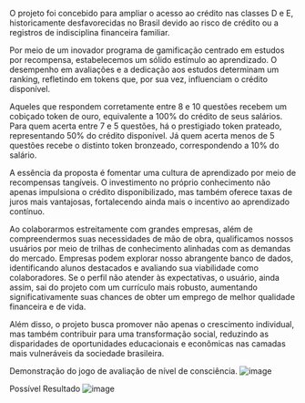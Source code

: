O projeto foi concebido para ampliar o acesso ao crédito nas classes D e E, historicamente desfavorecidas no Brasil devido ao risco de crédito ou a registros de indisciplina financeira familiar.

Por meio de um inovador programa de gamificação centrado em estudos por recompensa, estabelecemos um sólido estímulo ao aprendizado. O desempenho em avaliações e a dedicação aos estudos determinam um ranking, refletindo em tokens que, por sua vez, influenciam o crédito disponível.

Aqueles que respondem corretamente entre 8 e 10 questões recebem um cobiçado token de ouro, equivalente a 100% do crédito de seus salários. Para quem acerta entre 7 e 5 questões, há o prestigiado token prateado, representando 50% do crédito disponível. Já quem acerta menos de 5 questões recebe o distinto token bronzeado, correspondendo a 10% do salário.

A essência da proposta é fomentar uma cultura de aprendizado por meio de recompensas tangíveis. O investimento no próprio conhecimento não apenas impulsiona o crédito disponibilizado, mas também oferece taxas de juros mais vantajosas, fortalecendo ainda mais o incentivo ao aprendizado contínuo.

Ao colaborarmos estreitamente com grandes empresas, além de compreendermos suas necessidades de mão de obra, qualificamos nossos usuários por meio de trilhas de conhecimento alinhadas com as demandas do mercado. Empresas podem explorar nosso abrangente banco de dados, identificando alunos destacados e avaliando sua viabilidade como colaboradores. Se o perfil não atender às expectativas, o usuário, ainda assim, sai do projeto com um currículo mais robusto, aumentando significativamente suas chances de obter um emprego de melhor qualidade financeira e de vida.

Além disso, o projeto busca promover não apenas o crescimento individual, mas também contribuir para uma transformação social, reduzindo as disparidades de oportunidades educacionais e econômicas nas camadas mais vulneráveis da sociedade brasileira.

Demonstração do jogo de avaliação de nível de consciência.
![image](https://github.com/MathOak/ArcaThon/assets/81950828/cb0ca68b-619b-4fd6-bcd1-188c15887ba3)

Possível Resultado
![image](https://github.com/MathOak/ArcaThon/assets/81950828/4ef5a0e9-108d-4542-b159-71c977dc4e33)
